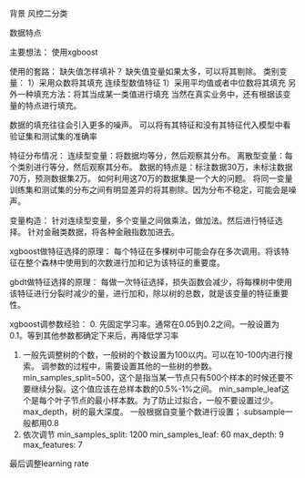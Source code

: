 背景
风控二分类


数据特点


主要想法：
使用xgboost

使用的套路：
缺失值怎样填补？
缺失值变量如果太多，可以将其剔除。
类别变量：  1）采用众数将其填充
连续型数值特征  1）采用平均值或者中位数将其填充
另外一种填充方法：将其当成某一类值进行填充
当然在真实业务中，还有根据该变量的特点进行填充。

数据的填充往往会引入更多的噪声。
可以将有其特征和没有其特征代入模型中看验证集和测试集的准确率

特征分布情况：
连续型变量：将数据均等分，然后观察其分布。
离散型变量：每个类别进行等分，然后观察其分布。
数据的特点是：标注数据30万，未标注数据70万，预测数据集2万。
如何利用这70万的数据集是一个大的问题。
将同一变量训练集和测试集的分布之间有明显差异的将其剔除。因为分布不稳定，可能会是噪声。

变量构造：
针对连续型变量，多个变量之间做乘法，做加法。然后进行特征选择。
针对金融类数据，将各种金融指数加进去。

xgboost做特征选择的原理：
每个特征在多棵树中可能会存在多次调用。将该特征在整个森林中使用到的次数进行加和记为该特征的重要度。

gbdt做特征选择的原理：
每做一次特征选择，损失函数会减少，将每棵树中使用该特征进行分裂时减少的量，进行加和，除以树的总数，就是该变量的特征重要性。

xgboost调参数经验：
0. 先固定学习率。通常在0.05到0.2之间。一般设置为0.1。等到其他参数都确定下来后，再降低学习率
1. 一般先调整树的个数，一般树的个数设置为100以内。可以在10-100内进行搜索。
   调参数的过程中，需要设置其他的一些树的参数。
   min_samples_split=500，这个是指当某一节点只有500个样本的时候还要不要继续分裂。这个值应该在总样本数的0.5%-1%之间。
   min_sample_leaf这个是每个叶子节点的最小样本数。为了防止过拟合，一般不要设置过少。
   max_depth，树的最大深度。 一般根据自变量个数进行设置；
   subsample一般都用0.8
2. 依次调节  min_samples_split: 1200
            min_samples_leaf: 60
            max_depth: 9
            max_features: 7

最后调整learning rate





 












